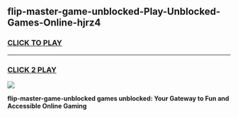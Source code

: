 
## flip-master-game-unblocked-Play-Unblocked-Games-Online-hjrz4
<h3>
<a href="https://premium76.site?title=flip-master-game-unblocked&ref=25A">CLICK TO PLAY</a></h3>
<hr>

<h3>
<a href="https://premium76.site?title=flip-master-game-unblocked&ref=25A">CLICK 2 PLAY</a>
  
</h3>

<a href="https://premium76.site?title=flip-master-game-unblocked&ref=25A"><img src="https://clearcache.store/games.png"></a>


**flip-master-game-unblocked games unblocked: Your Gateway to Fun and Accessible Online Gaming**
